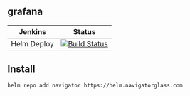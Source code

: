 ## grafana

 Jenkins | Status  
------------ | -------------
Helm Deploy  | [![Build Status](https://jenkins.navigatorglass.com/buildStatus/icon?job=Navigator-Charts%2Fnavigator-data)](https://jenkins.navigatorglass.com/view/Navigator/job/Navigator-Charts/job/navigator-data/)


## Install 

```
helm repo add navigator https://helm.navigatorglass.com
```



